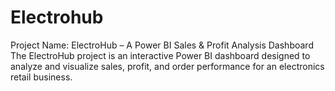 # Electrohub
Project Name: ElectroHub – A Power BI Sales &amp; Profit Analysis Dashboard  The ElectroHub project is an interactive Power BI dashboard designed to analyze and visualize sales, profit, and order performance for an electronics retail business.
